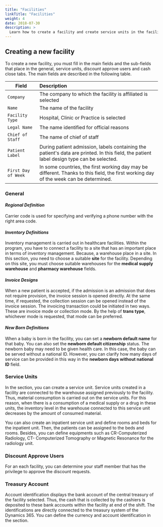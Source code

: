 ```yaml
---
title: "Facilities"
linkTitle: "Facilities"
weight: 4
date: 2018-07-30
description: >
  Learn how to create a facility and create service units in the facility.
---
```




## Creating a new facility

To create a new facility, you must fill in the main fields and the sub-fields that place in the general, service units, discount approve users and cash close tabs. The main fields are described in the following table.


| Field               | Description                                                                                                                               |  
|---------------------|:------------------------------------------------------------------------------------------------------------------------------------------|
| `Company`           | The company to which the facility is affiliated is selected                                                                               | 
| `Name`              | The name of the facility                                                                                                                  |  
| `Facility Type`     | Hospital, Clinic or Practice is selected                                                                                                  | 
| `Legal Name`        | The name identified for official reasons                                                                                                  |
| `Chief of Staff`    | The name of chief of staff                                                                                                                |
| `Patient Label`     | During patient admission, labels containing the patient's data are printed. In this field, the patient label design type can be selected. |
| `First Day of Week` | In some countries, the first working day may be different. Thanks to this field, the first working day of the week can be determined.     |

### General

#### *Regional Definition*

Carrier code is used for specifying and verifying a phone number with the right area code.

#### *Inventory Definitions*

Inventory management is carried out in healthcare facilities. Within the program, you have to connect a facility to a site that has an important place in terms of inventory management. Because, a warehouse place in a site. In this section, you need to choose a suitable **site** for the facility. Depending on this site, you must choose suitable warehouses  for the **medical supply warehouse** and **pharmacy warehouse** fields.

#### *Invoice Designs*

When a new patient is accepted, if the admission is an admission that does not require provision, the invoice session is opened directly. At the same time, if requested, the collection session can be opened instead of the invoice session. The invoicing transaction could be initiated in two ways. These are invoice mode or collection mode. By the help of **trans type**, whichever mode is requested, that mode can be preferred.

#### *New Born Definitions*

When a baby is born in the facility, you can set a **newborn default name** for that baby. You can also set the **newborn default citizenship** status. The newborn baby may need to be given health care. In this case, the baby can be served without a national ID. However, you can clarify how many days of service can be provided in this way in the **newborn days without national ID** field.

### Service Units

In the section, you can create a service unit. Service units created in a facility are connected to the warehouse assigned previously to the facility. Thus, material consumption is carried out on the service units. For this reason, when there is a consumption of a medical supply or a drug in these units, the inventory level in the warehouse connected to this service unit decreases by the amount of consumed material. 

You can also create an inpatient service unit and define rooms and beds for the inpatient unit. Then, the patients can be assigned to the beds and rooms. Besides, you can define equipments such as CR-Computerized Radiology, CT- Computerized Tomography or Magnetic Resonance for the radiology unit.

### Discount Approve Users

For an each facility, you can determine your staff member that has the privilege to approve the discount requests.

### Treasury Account

Account identification displays the bank account of the central treasury of the facility selected. Thus, the cash that is collected by the cashiers is deposited to these bank accounts within the facility at end of the shift. The identifications are directly connected to the treasury system of the Dynamics 365. You can define the currency and account identification in the section.








